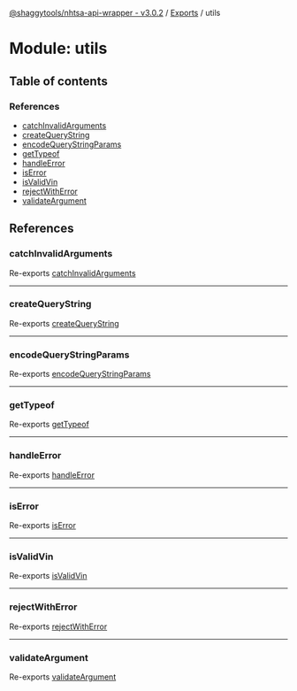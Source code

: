 [@shaggytools/nhtsa-api-wrapper - v3.0.2](../index.md) / [Exports](../modules.md) / utils

# Module: utils

## Table of contents

### References

- [catchInvalidArguments](utils.md#catchinvalidarguments)
- [createQueryString](utils.md#createquerystring)
- [encodeQueryStringParams](utils.md#encodequerystringparams)
- [getTypeof](utils.md#gettypeof)
- [handleError](utils.md#handleerror)
- [isError](utils.md#iserror)
- [isValidVin](utils.md#isvalidvin)
- [rejectWithError](utils.md#rejectwitherror)
- [validateArgument](utils.md#validateargument)

## References

### catchInvalidArguments

Re-exports [catchInvalidArguments](utils_argHandler.md#catchinvalidarguments)

---

### createQueryString

Re-exports [createQueryString](utils_queryString.md#createquerystring)

---

### encodeQueryStringParams

Re-exports [encodeQueryStringParams](utils_queryString.md#encodequerystringparams)

---

### getTypeof

Re-exports [getTypeof](utils_getTypeof.md#gettypeof)

---

### handleError

Re-exports [handleError](utils_errorHandler.md#handleerror)

---

### isError

Re-exports [isError](utils_errorHandler.md#iserror)

---

### isValidVin

Re-exports [isValidVin](utils_isValidVin.md#isvalidvin)

---

### rejectWithError

Re-exports [rejectWithError](utils_errorHandler.md#rejectwitherror)

---

### validateArgument

Re-exports [validateArgument](utils_argHandler.md#validateargument)
